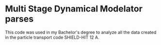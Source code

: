 # Multi Stage Dynamical Modelator parses
This code was used in my Bachelor's degree to analyze all the data created in the particle transport code SHIELD-HIT 12 A.
